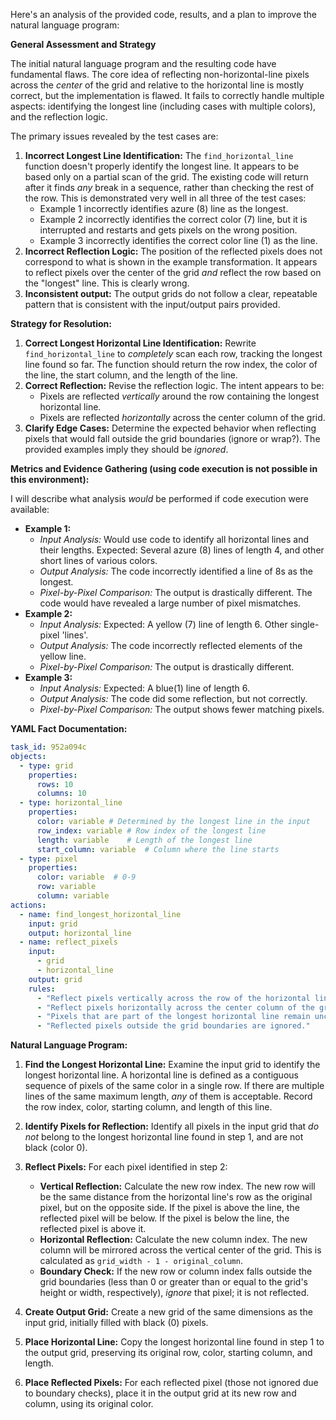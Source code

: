 Here's an analysis of the provided code, results, and a plan to improve the natural language program:

**General Assessment and Strategy**

The initial natural language program and the resulting code have fundamental flaws. The core idea of reflecting non-horizontal-line pixels across the *center* of the grid and relative to the horizontal line is mostly correct, but the implementation is flawed. It fails to correctly handle multiple aspects: identifying the longest line (including cases with multiple colors), and the reflection logic.

The primary issues revealed by the test cases are:

1.  **Incorrect Longest Line Identification:** The `find_horizontal_line` function doesn't properly identify the longest line.  It appears to be based only on a partial scan of the grid. The existing code will return after it finds *any* break in a sequence, rather than checking the rest of the row. This is demonstrated very well in all three of the test cases:
    - Example 1 incorrectly identifies azure (8) line as the longest.
    - Example 2 incorrectly identifies the correct color (7) line, but it is interrupted and restarts and gets pixels on the wrong position.
    - Example 3 incorrectly identifies the correct color line (1) as the line.
2.  **Incorrect Reflection Logic:** The position of the reflected pixels does not correspond to what is shown in the example transformation. It appears to reflect pixels over the center of the grid *and* reflect the row based on the "longest" line. This is clearly wrong.
3.  **Inconsistent output:** The output grids do not follow a clear, repeatable pattern that is consistent with the input/output pairs provided.

**Strategy for Resolution:**

1.  **Correct Longest Horizontal Line Identification:**  Rewrite `find_horizontal_line` to *completely* scan each row, tracking the longest line found so far. The function should return the row index, the color of the line, the start column, and the length of the line.
2.  **Correct Reflection:** Revise the reflection logic. The intent appears to be:
    *   Pixels are reflected *vertically* around the row containing the longest horizontal line.
    *   Pixels are reflected *horizontally* across the center column of the grid.
3.  **Clarify Edge Cases:** Determine the expected behavior when reflecting pixels that would fall outside the grid boundaries (ignore or wrap?). The provided examples imply they should be *ignored*.

**Metrics and Evidence Gathering (using code execution is not possible in this environment):**

I will describe what analysis *would* be performed if code execution were available:

*   **Example 1:**
    *   *Input Analysis:* Would use code to identify all horizontal lines and their lengths.  Expected: Several azure (8) lines of length 4, and other short lines of various colors.
    *   *Output Analysis:* The code incorrectly identified a line of 8s as the longest.
    *   *Pixel-by-Pixel Comparison:*  The output is drastically different. The code would have revealed a large number of pixel mismatches.
*   **Example 2:**
    *   *Input Analysis:*  Expected: A yellow (7) line of length 6. Other single-pixel 'lines'.
    *   *Output Analysis:* The code incorrectly reflected elements of the yellow line.
    *   *Pixel-by-Pixel Comparison:* The output is drastically different.
*   **Example 3:**
    *   *Input Analysis:* Expected: A blue(1) line of length 6.
    *   *Output Analysis:* The code did some reflection, but not correctly.
    *   *Pixel-by-Pixel Comparison:* The output shows fewer matching pixels.

**YAML Fact Documentation:**


```yaml
task_id: 952a094c
objects:
  - type: grid
    properties:
      rows: 10
      columns: 10
  - type: horizontal_line
    properties:
      color: variable # Determined by the longest line in the input
      row_index: variable # Row index of the longest line
      length: variable    # Length of the longest line
      start_column: variable  # Column where the line starts
  - type: pixel
    properties:
      color: variable  # 0-9
      row: variable
      column: variable
actions:
  - name: find_longest_horizontal_line
    input: grid
    output: horizontal_line
  - name: reflect_pixels
    input:
      - grid
      - horizontal_line
    output: grid
    rules:
      - "Reflect pixels vertically across the row of the horizontal line."
      - "Reflect pixels horizontally across the center column of the grid."
      - "Pixels that are part of the longest horizontal line remain unchanged."
      - "Reflected pixels outside the grid boundaries are ignored."
```


**Natural Language Program:**

1.  **Find the Longest Horizontal Line:** Examine the input grid to identify the longest horizontal line. A horizontal line is defined as a contiguous sequence of pixels of the same color in a single row. If there are multiple lines of the same maximum length, *any* of them is acceptable. Record the row index, color, starting column, and length of this line.

2.  **Identify Pixels for Reflection:** Identify all pixels in the input grid that *do not* belong to the longest horizontal line found in step 1, and are not black (color 0).

3.  **Reflect Pixels:** For each pixel identified in step 2:
    *   **Vertical Reflection:** Calculate the new row index. The new row will be the same distance from the horizontal line's row as the original pixel, but on the opposite side.  If the pixel is above the line, the reflected pixel will be below. If the pixel is below the line, the reflected pixel is above it.
    *   **Horizontal Reflection:** Calculate the new column index. The new column will be mirrored across the vertical center of the grid.  This is calculated as `grid_width - 1 - original_column`.
    *   **Boundary Check:** If the new row or column index falls outside the grid boundaries (less than 0 or greater than or equal to the grid's height or width, respectively), *ignore* that pixel; it is not reflected.

4.  **Create Output Grid:** Create a new grid of the same dimensions as the input grid, initially filled with black (0) pixels.

5.  **Place Horizontal Line:** Copy the longest horizontal line found in step 1 to the output grid, preserving its original row, color, starting column, and length.

6.  **Place Reflected Pixels:** For each reflected pixel (those not ignored due to boundary checks), place it in the output grid at its new row and column, using its original color.
